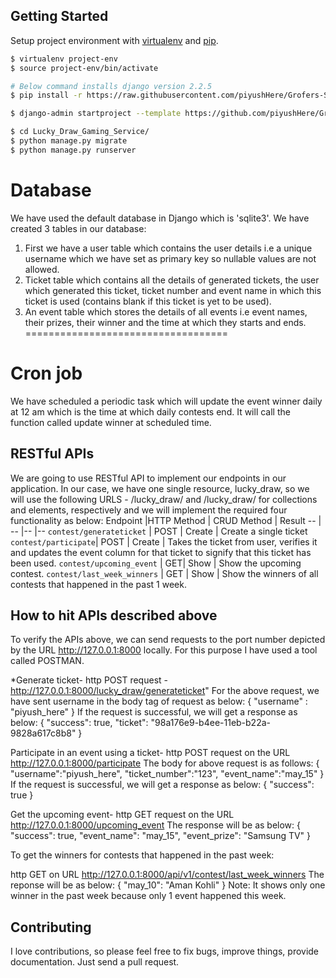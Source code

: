 ## Getting Started

Setup project environment with [virtualenv](https://virtualenv.pypa.io) and [pip](https://pip.pypa.io).

```bash
$ virtualenv project-env
$ source project-env/bin/activate

# Below command installs django version 2.2.5
$ pip install -r https://raw.githubusercontent.com/piyushHere/Grofers-SDE-Assignment/master/requirements.txt

$ django-admin startproject --template https://github.com/piyushHere/Grofers-SDE-Assignment/archive/master.zip Lucky_Draw_Gaming_Service

$ cd Lucky_Draw_Gaming_Service/
$ python manage.py migrate
$ python manage.py runserver
```

# Database

We have used the default database in Django which is 'sqlite3'. We have created 3 tables in our database:
1) First we have a user table which contains the user details i.e a unique username which we have set as primary key so nullable values are not allowed.
2) Ticket table which contains all the details of generated tickets, the user which generated this ticket, ticket number and event name in which this ticket is used (contains blank if this ticket is yet to be used).
3) An event table which stores the details of all events i.e event names, their prizes, their winner and the time at which they starts and ends.
===================================
# Cron job 
We have scheduled a periodic task which will update the event winner daily at 12 am which is the time at which daily contests end.
It will call the function called update winner at scheduled time. 

## RESTful APIs

We are going to use RESTful API to implement our endpoints in our application. In our case, we have one single resource, lucky_draw, so we will use the following URLS - /lucky_draw/ and /lucky_draw/<str> for collections and elements, respectively and we will implement the required four functionality as below:
Endpoint |HTTP Method | CRUD Method | Result
-- | -- |-- |--
`contest/generateticket` | POST | Create | Create a single ticket 
`contest/participate`| POST | Create | Takes the ticket from user, verifies it and updates the event column for that ticket to signify that this ticket has been used.
`contest/upcoming_event` | GET| Show | Show the upcoming contest.
`contest/last_week_winners` | GET | Show | Show the winners of all contests that happened in the past 1 week.

## How to hit APIs described above

To verify the APIs above, we can send requests to the port number depicted by the URL http://127.0.0.1:8000 locally. For this purpose I have used a tool called POSTMAN.

*Generate ticket-
http POST request -  http://127.0.0.1:8000/lucky_draw/generateticket"
For the above request, we have sent username in the body tag of request as below:
{
    "username" : "piyush_here"
}
If the request is successful, we will get a response as below:
{
    "success": true,
    "ticket": "98a176e9-b4ee-11eb-b22a-9828a617c8b8"
}

Participate in an event using a ticket-
http POST request on the URL http://127.0.0.1:8000/participate
The body for above request is as follows:
{
	"username":"piyush_here",
	"ticket_number":"123",
	"event_name":"may_15"
}
If the request is successful, we will get a response as below:
{
    "success": true
}

Get the upcoming event-
http GET request on the URL http://127.0.0.1:8000/upcoming_event
The response will be as below:
{
    "success": true,
    "event_name": "may_15",
    "event_prize": "Samsung TV"
}

To get the winners for contests that happened in the past week:

http GET on URL http://127.0.0.1:8000/api/v1/contest/last_week_winners
The reponse will be as below:
{
    "may_10": "Aman Kohli"
}
Note: It shows only one winner in the past week because only 1 event happened this week. 


## Contributing

I love contributions, so please feel free to fix bugs, improve things, provide documentation. Just send a pull request.
